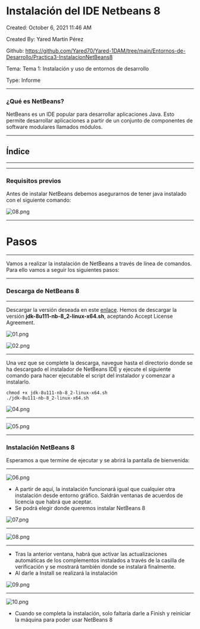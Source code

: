 # Instalación del IDE Netbeans 8

Created: October 6, 2021 11:46 AM  

Created By: Yared Martín Pérez  

Github: https://github.com/Yared70/Yared-1DAM/tree/main/Entornos-de-Desarrollo/Practica3-InstalacionNetBeans8  

Tema: Tema 1: Instalación y uso de entornos de desarrollo  

Type: Informe

---

### ¿Qué es NetBeans?

NetBeans es un IDE popular para desarrollar aplicaciones Java. Esto permite desarrollar aplicaciones a partir de un conjunto de componentes de software modulares llamados módulos. 

---

## Índice

---

---

### Requisitos previos

Antes de instalar NetBeans debemos asegurarnos de tener java instalado con el siguiente comando:

![08.png](Instalacio%CC%81n%20del%20IDE%20Netbeans%208%2090928f1ebad44640a907bed7b1338923/08.png)

---

# Pasos

---

Vamos a realizar la instalación de NetBeans a través de línea de comandos. Para ello vamos a seguir los siguientes pasos:

---

### Descarga de NetBeans 8

---

Descargar la versión deseada en este [enlace](https://www.oracle.com/technetwork/java/javase/downloads/jdk-netbeans-jsp-3413139-esa.html). Hemos de descargar la versión **jdk-8u111-nb-8_2-linux-x64.sh**, aceptando Accept License Agreement.

![01.png](Instalacio%CC%81n%20del%20IDE%20Netbeans%208%2090928f1ebad44640a907bed7b1338923/01.png)

![02.png](Instalacio%CC%81n%20del%20IDE%20Netbeans%208%2090928f1ebad44640a907bed7b1338923/02.png)

---

Una vez que se complete la descarga, navegue hasta el directorio donde se ha descargado el instalador de NetBeans IDE y ejecute el siguiente comando para hacer ejecutable el script del instalador y comenzar a instalarlo.

```
chmod +x jdk-8u111-nb-8_2-linux-x64.sh
./jdk-8u111-nb-8_2-linux-x64.sh
```

![04.png](Instalacio%CC%81n%20del%20IDE%20Netbeans%208%2090928f1ebad44640a907bed7b1338923/04.png)

---

![05.png](Instalacio%CC%81n%20del%20IDE%20Netbeans%208%2090928f1ebad44640a907bed7b1338923/05.png)

---

### Instalación NetBeans 8

Esperamos a que termine de ejecutar y se abrirá la pantalla de bienvenida:

---

![06.png](Instalacio%CC%81n%20del%20IDE%20Netbeans%208%2090928f1ebad44640a907bed7b1338923/06.png)

- A partir de aquí, la instalación funcionará igual que cualquier otra instalación desde entorno gráfico. Saldrán ventanas de acuerdos de licencia que habrá que aceptar.
- Se podrá elegir donde queremos instalar NetBeans 8

![07.png](Instalacio%CC%81n%20del%20IDE%20Netbeans%208%2090928f1ebad44640a907bed7b1338923/07.png)

---

![08.png](Instalacio%CC%81n%20del%20IDE%20Netbeans%208%2090928f1ebad44640a907bed7b1338923/08%201.png)

---

- Tras la anterior ventana, habrá que activar las actualizaciones automáticas de los complementos instalados a través de la casilla de verificación y se mostrará también donde se instalará finalmente.
- Al darle a Install se realizará la instalación

![09.png](Instalacio%CC%81n%20del%20IDE%20Netbeans%208%2090928f1ebad44640a907bed7b1338923/09.png)

---

![10.png](Instalacio%CC%81n%20del%20IDE%20Netbeans%208%2090928f1ebad44640a907bed7b1338923/10.png)

- Cuando se completa la instalación, solo faltaría darle a Finish y reiniciar la máquina para poder usar NetBeans 8
